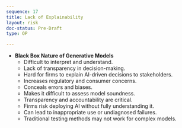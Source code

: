 ```yaml
---
sequence: 17
title: Lack of Explainability
layout: risk
doc-status: Pre-Draft
type: OP

---
```


- **Black Box Nature of Generative Models**  
  - Difficult to interpret and understand.  
  - Lack of transparency in decision-making.  
  - Hard for firms to explain AI-driven decisions to stakeholders.  
  - Increases regulatory and consumer concerns.  
  - Conceals errors and biases.  
  - Makes it difficult to assess model soundness.  
  - Transparency and accountability are critical.  
  - Firms risk deploying AI without fully understanding it.  
  - Can lead to inappropriate use or undiagnosed failures.  
  - Traditional testing methods may not work for complex models.
  
